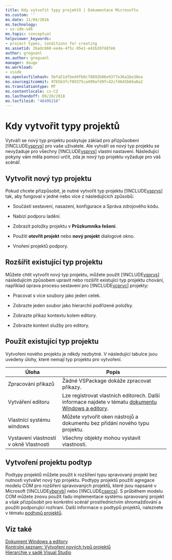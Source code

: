 ```yaml
---
title: Kdy vytvořit typy projektů | Dokumentace Microsoftu
ms.custom: ''
ms.date: 11/04/2016
ms.technology:
- vs-ide-sdk
ms.topic: conceptual
helpviewer_keywords:
- project types, conditions for creating
ms.assetid: 26adc860-ee4a-4f5c-95e1-e41b207dd7e6
author: gregvanl
ms.author: gregvanl
manager: douge
ms.workload:
- vssdk
ms.openlocfilehash: 5bfa51dfbed4fb0c78892b06e9377e36a1be38ea
ms.sourcegitcommit: 9765b3fcf89375ca499afd9fc42cf4645b66a8a2
ms.translationtype: MT
ms.contentlocale: cs-CZ
ms.lasthandoff: 09/20/2018
ms.locfileid: "46495216"
---
```

# <a name="when-to-create-project-types"></a>Kdy vytvořit typy projektů
Vytváří se nový typ projektu poskytuje základ pro přizpůsobení [!INCLUDE[vsprvs](../../code-quality/includes/vsprvs_md.md)] pro vaše uživatele. Ale vytváří se nový typ projektu se nevyžaduje pro všechny [!INCLUDE[vsprvs](../../code-quality/includes/vsprvs_md.md)] vlastní nastavení. Následující pokyny vám měla pomoci určit, zda je nový typ projektu vyžaduje pro váš scénář.  
  
## <a name="create-a-new-project-type"></a>Vytvořit nový typ projektu  
 Pokud chcete přizpůsobit, je nutné vytvořit typ projektu [!INCLUDE[vsprvs](../../code-quality/includes/vsprvs_md.md)] tak, aby fungoval v jedné nebo více z následujících způsobů:  
  
-   Součástí sestavení, nasazení, konfigurace a Správa zdrojového kódu.  
  
-   Nabízí podporu ladění.  
  
-   Zobrazit položky projektu v **Průzkumníka řešení**.  
  
-   Použití **otevřít projekt** nebo **nový projekt** dialogové okno.  
  
-   Vnoření projektů podpory.  
  
## <a name="extend-an-existing-project-type"></a>Rozšířit existující typ projektu  
 Můžete chtít vytvořit nový typ projektu, můžete použít [!INCLUDE[vsprvs](../../code-quality/includes/vsprvs_md.md)] následujícím způsobem upravit nebo rozšířit existující typ projektu chování, například úprava procesu sestavení pro [!INCLUDE[vcprvc](../../code-quality/includes/vcprvc_md.md)] projekty:  
  
-   Pracovat s více soubory jako jeden celek.  
  
-   Zobrazte jeden soubor jako hierarchii podřízené položky.  
  
-   Zobrazte příkaz kontextu kolem editory.  
  
-   Zobrazte kontext služby pro editory.  
  
## <a name="use-an-existing-project-type"></a>Použít existující typ projektu  
 Vytvoření nového projektu je někdy nezbytné. V následující tabulce jsou uvedeny úlohy, které nemají typ projektu pro vytvoření.  
  
|Úloha|Popis|  
|----------|-----------------|  
|Zpracování příkazů|Žádné VSPackage dokáže zpracovat příkazy.|  
|Vytváření editoru|Lze registrovat vlastních editorech. Další informace najdete v tématu [dokumentu Windows a editory](https://msdn.microsoft.com/library/603625e1-62b6-413a-bc44-089346e166bc).|  
|Vlastnící systému windows|Můžete vytvořit oken nástrojů a dokumentu bez přidání nového typu projektu.|  
|Vystavení vlastností v okně Vlastnosti|Všechny objekty mohou vystavit vlastnosti.|  
  
## <a name="create-a-project-subtype"></a>Vytvoření projektu podtyp  
 Podtypy projektů můžete použít k rozšíření typu spravovaný projekt bez nutnosti vytvářet nový typ projektu. Podtypy projektů použití agregace modelu COM pro rozšíření spravovaných projektů, které jsou napsané v Microsoft [!INCLUDE[vbprvb](../../code-quality/includes/vbprvb_md.md)] nebo [!INCLUDE[csprcs](../../data-tools/includes/csprcs_md.md)]. S průběhem modelu COM můžete znovu použít řadu implementace systému spravovaný projekt a však přizpůsobit pro konkrétní scénář prostřednictvím shromažďování a použití podporující rozhraní. Další informace o podtypů projektů, naleznete v tématu [podtypů projektů](../../extensibility/internals/project-subtypes.md).  
  
## <a name="see-also"></a>Viz také  
 [Dokument Windows a editory](https://msdn.microsoft.com/library/603625e1-62b6-413a-bc44-089346e166bc)   
 [Kontrolní seznam: Vytvoření nových typů projektů](../../extensibility/internals/checklist-creating-new-project-types.md)   
 [Hierarchie v sadě Visual Studio](../../extensibility/internals/hierarchies-in-visual-studio.md)